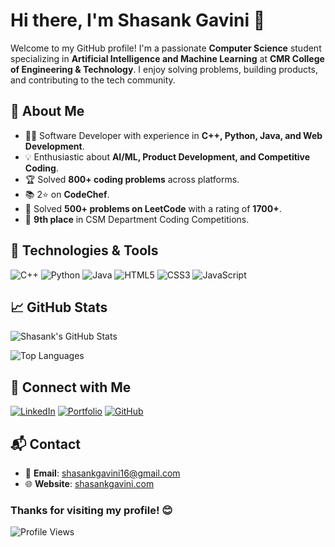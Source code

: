 # Hi there, I'm Shasank Gavini 👋

Welcome to my GitHub profile! I'm a passionate **Computer Science** student specializing in **Artificial Intelligence and Machine Learning** at **CMR College of Engineering & Technology**. I enjoy solving problems, building products, and contributing to the tech community.

## 🚀 About Me
- 🧑‍💻 Software Developer with experience in **C++, Python, Java, and Web Development**.
- 💡 Enthusiastic about **AI/ML, Product Development, and Competitive Coding**.
- 🏆 Solved **800+ coding problems** across platforms.
- 📚 2⭐ on **CodeChef**.
- 🌟 Solved **500+ problems on LeetCode** with a rating of **1700+**.
- 🎉 **9th place** in CSM Department Coding Competitions.

## 🔧 Technologies & Tools
![C++](https://img.shields.io/badge/C++-blue?style=for-the-badge&logo=cplusplus)
![Python](https://img.shields.io/badge/Python-3776AB?style=for-the-badge&logo=python&logoColor=white)
![Java](https://img.shields.io/badge/Java-007396?style=for-the-badge&logo=java)
![HTML5](https://img.shields.io/badge/HTML5-E34F26?style=for-the-badge&logo=html5&logoColor=white)
![CSS3](https://img.shields.io/badge/CSS3-1572B6?style=for-the-badge&logo=css3)
![JavaScript](https://img.shields.io/badge/JavaScript-F7DF1E?style=for-the-badge&logo=javascript&logoColor=black)

## 📈 GitHub Stats
![Shasank's GitHub Stats](https://github-readme-stats.vercel.app/api?username=GaviniShasank&show_icons=true&theme=radical)

![Top Languages](https://github-readme-stats.vercel.app/api/top-langs/?username=GaviniShasank&layout=compact&theme=radical)



## 💬 Connect with Me
[![LinkedIn](https://img.shields.io/badge/-LinkedIn-blue?style=flat&logo=LinkedIn)](https://www.linkedin.com/in/gavini-shasank-b14610246)
[![Portfolio](https://img.shields.io/badge/-Portfolio-black?style=flat&logo=react)](https://gavinishasank.github.io/Portfolio/)
[![GitHub](https://img.shields.io/badge/-GitHub-181717?style=flat&logo=GitHub)](https://github.com/GaviniShasank)

## 📬 Contact
- 📧 **Email**: shasankgavini16@gmail.com
- 🌐 **Website**: [shasankgavini.com](https://gavinishasank.github.io/Portfolio/)

### Thanks for visiting my profile! 😊

![Profile Views](https://komarev.com/ghpvc/?username=GaviniShasank)
